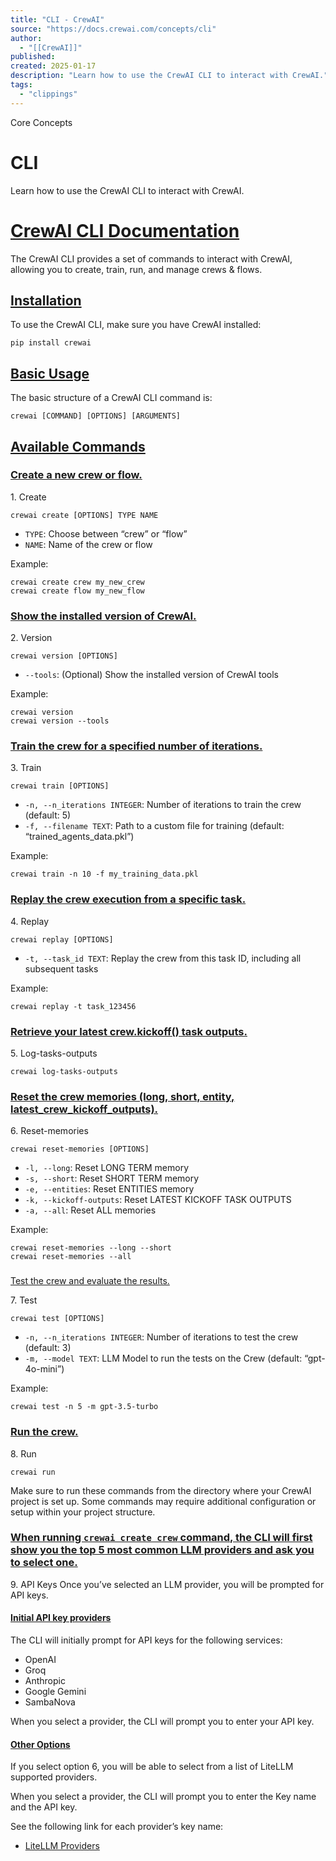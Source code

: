 ```yaml
---
title: "CLI - CrewAI"
source: "https://docs.crewai.com/concepts/cli"
author:
  - "[[CrewAI]]"
published:
created: 2025-01-17
description: "Learn how to use the CrewAI CLI to interact with CrewAI."
tags:
  - "clippings"
---
```


Core Concepts

# CLI

Learn how to use the CrewAI CLI to interact with CrewAI.

# [CrewAI CLI Documentation​](https://docs.crewai.com/concepts/#crewai-cli-documentation)

The CrewAI CLI provides a set of commands to interact with CrewAI, allowing you to create, train, run, and manage crews & flows.

## [Installation​](https://docs.crewai.com/concepts/#installation)

To use the CrewAI CLI, make sure you have CrewAI installed:

```shell
pip install crewai
```

## [Basic Usage​](https://docs.crewai.com/concepts/#basic-usage)

The basic structure of a CrewAI CLI command is:

```shell
crewai [COMMAND] [OPTIONS] [ARGUMENTS]
```

## [Available Commands​](https://docs.crewai.com/concepts/#available-commands)

### [Create a new crew or flow.​](https://docs.crewai.com/concepts/#1-create)

1\. Create

```shell
crewai create [OPTIONS] TYPE NAME
```

- `TYPE`: Choose between “crew” or “flow”
- `NAME`: Name of the crew or flow

Example:

```shell
crewai create crew my_new_crew
crewai create flow my_new_flow
```

### [Show the installed version of CrewAI.​](https://docs.crewai.com/concepts/#2-version)

2\. Version

```shell
crewai version [OPTIONS]
```

- `--tools`: (Optional) Show the installed version of CrewAI tools

Example:

```shell
crewai version
crewai version --tools
```

### [Train the crew for a specified number of iterations.​](https://docs.crewai.com/concepts/#3-train)

3\. Train

```shell
crewai train [OPTIONS]
```

- `-n, --n_iterations INTEGER`: Number of iterations to train the crew (default: 5)
- `-f, --filename TEXT`: Path to a custom file for training (default: “trained_agents_data.pkl”)

Example:

```shell
crewai train -n 10 -f my_training_data.pkl
```

### [Replay the crew execution from a specific task.​](https://docs.crewai.com/concepts/#4-replay)

4\. Replay

```shell
crewai replay [OPTIONS]
```

- `-t, --task_id TEXT`: Replay the crew from this task ID, including all subsequent tasks

Example:

```shell
crewai replay -t task_123456
```

### [Retrieve your latest crew.kickoff() task outputs.​](https://docs.crewai.com/concepts/#5-log-tasks-outputs)

5\. Log-tasks-outputs

```shell
crewai log-tasks-outputs
```

### [Reset the crew memories (long, short, entity, latest_crew_kickoff_outputs).​](https://docs.crewai.com/concepts/#6-reset-memories)

6\. Reset-memories

```shell
crewai reset-memories [OPTIONS]
```

- `-l, --long`: Reset LONG TERM memory
- `-s, --short`: Reset SHORT TERM memory
- `-e, --entities`: Reset ENTITIES memory
- `-k, --kickoff-outputs`: Reset LATEST KICKOFF TASK OUTPUTS
- `-a, --all`: Reset ALL memories

Example:

```shell
crewai reset-memories --long --short
crewai reset-memories --all
```

###

[Test the crew and evaluate the results.​](https://docs.crewai.com/concepts/#7-test)

7\. Test

```shell
crewai test [OPTIONS]
```

- `-n, --n_iterations INTEGER`: Number of iterations to test the crew (default: 3)
- `-m, --model TEXT`: LLM Model to run the tests on the Crew (default: “gpt-4o-mini”)

Example:

```shell
crewai test -n 5 -m gpt-3.5-turbo
```

### [Run the crew.​](https://docs.crewai.com/concepts/#8-run)

8\. Run

```shell
crewai run
```

Make sure to run these commands from the directory where your CrewAI project is set up. Some commands may require additional configuration or setup within your project structure.

### [​When running `crewai create crew` command, the CLI will first show you the top 5 most common LLM providers and ask you to select one.](https://docs.crewai.com/concepts/#9-api-keys)

9\. API Keys
Once you’ve selected an LLM provider, you will be prompted for API keys.

#### [Initial API key providers​](https://docs.crewai.com/concepts/#initial-api-key-providers)

The CLI will initially prompt for API keys for the following services:

- OpenAI
- Groq
- Anthropic
- Google Gemini
- SambaNova

When you select a provider, the CLI will prompt you to enter your API key.

#### [Other Options​](https://docs.crewai.com/concepts/#other-options)

If you select option 6, you will be able to select from a list of LiteLLM supported providers.

When you select a provider, the CLI will prompt you to enter the Key name and the API key.

See the following link for each provider’s key name:

- [LiteLLM Providers](https://docs.litellm.ai/docs/providers)
